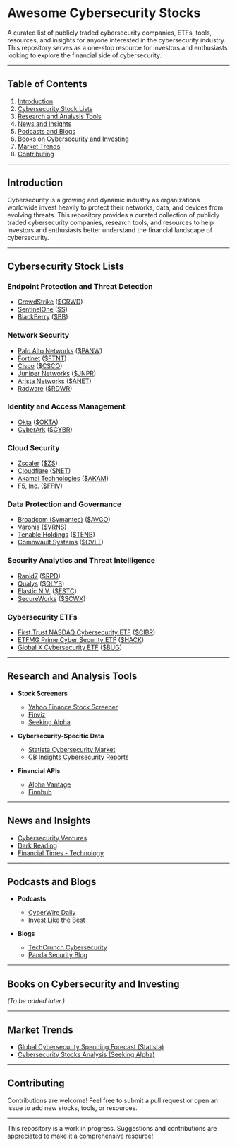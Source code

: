 # **Awesome Cybersecurity Stocks**

A curated list of publicly traded cybersecurity companies, ETFs, tools, resources, and insights for anyone interested in the cybersecurity industry. This repository serves as a one-stop resource for investors and enthusiasts looking to explore the financial side of cybersecurity.

---

## **Table of Contents**
1. [Introduction](#introduction)
2. [Cybersecurity Stock Lists](#cybersecurity-stock-lists)
3. [Research and Analysis Tools](#research-and-analysis-tools)
4. [News and Insights](#news-and-insights)
5. [Podcasts and Blogs](#podcasts-and-blogs)
6. [Books on Cybersecurity and Investing](#books-on-cybersecurity-and-investing)
7. [Market Trends](#market-trends)
8. [Contributing](#contributing)

---

## **Introduction**
Cybersecurity is a growing and dynamic industry as organizations worldwide invest heavily to protect their networks, data, and devices from evolving threats. This repository provides a curated collection of publicly traded cybersecurity companies, research tools, and resources to help investors and enthusiasts better understand the financial landscape of cybersecurity.

---

## **Cybersecurity Stock Lists**

### **Endpoint Protection and Threat Detection**
- [CrowdStrike](https://ir.crowdstrike.com/) ([$CRWD](https://finance.yahoo.com/quote/CRWD))
- [SentinelOne](https://investors.sentinelone.com/) ([$S](https://finance.yahoo.com/quote/S))
- [BlackBerry](https://investor.blackberry.com/) ([$BB](https://finance.yahoo.com/quote/BB))

### **Network Security**
- [Palo Alto Networks](https://investors.paloaltonetworks.com/) ([$PANW](https://finance.yahoo.com/quote/PANW))
- [Fortinet](https://investor.fortinet.com/) ([$FTNT](https://finance.yahoo.com/quote/FTNT))
- [Cisco](https://investor.cisco.com/) ([$CSCO](https://finance.yahoo.com/quote/CSCO))
- [Juniper Networks](https://investor.juniper.net/) ([$JNPR](https://finance.yahoo.com/quote/JNPR))
- [Arista Networks](https://investors.arista.com/) ([$ANET](https://finance.yahoo.com/quote/ANET))
- [Radware](https://www.radware.com/investor-relations/) ([$RDWR](https://finance.yahoo.com/quote/RDWR))

### **Identity and Access Management**
- [Okta](https://investor.okta.com/) ([$OKTA](https://finance.yahoo.com/quote/OKTA))
- [CyberArk](https://www.cyberark.com/investors/) ([$CYBR](https://finance.yahoo.com/quote/CYBR))

### **Cloud Security**
- [Zscaler](https://ir.zscaler.com/) ([$ZS](https://finance.yahoo.com/quote/ZS))
- [Cloudflare](https://investors.cloudflare.com/) ([$NET](https://finance.yahoo.com/quote/NET))
- [Akamai Technologies](https://www.akamai.com/company/investor-relations) ([$AKAM](https://finance.yahoo.com/quote/AKAM))
- [F5, Inc.](https://investors.f5.com/) ([$FFIV](https://finance.yahoo.com/quote/FFIV))

### **Data Protection and Governance**
- [Broadcom (Symantec)](https://investors.broadcom.com/) ([$AVGO](https://finance.yahoo.com/quote/AVGO))
- [Varonis](https://ir.varonis.com/) ([$VRNS](https://finance.yahoo.com/quote/VRNS))
- [Tenable Holdings](https://investors.tenable.com/) ([$TENB](https://finance.yahoo.com/quote/TENB))
- [Commvault Systems](https://ir.commvault.com/) ([$CVLT](https://finance.yahoo.com/quote/CVLT))

### **Security Analytics and Threat Intelligence**
- [Rapid7](https://investors.rapid7.com/) ([$RPD](https://finance.yahoo.com/quote/RPD))
- [Qualys](https://investor.qualys.com/) ([$QLYS](https://finance.yahoo.com/quote/QLYS))
- [Elastic N.V.](https://elastic.co/investor-relations/) ([$ESTC](https://finance.yahoo.com/quote/ESTC))
- [SecureWorks](https://investors.secureworks.com/) ([$SCWX](https://finance.yahoo.com/quote/SCWX))

### **Cybersecurity ETFs**
- [First Trust NASDAQ Cybersecurity ETF](https://www.ftportfolios.com/retail/etf/etfsummary.aspx?Ticker=CIBR) ([$CIBR](https://finance.yahoo.com/quote/CIBR))
- [ETFMG Prime Cyber Security ETF](https://etfmg.com/funds/hack/) ([$HACK](https://finance.yahoo.com/quote/HACK))
- [Global X Cybersecurity ETF](https://www.globalxetfs.com/funds/bug/) ([$BUG](https://finance.yahoo.com/quote/BUG))

---

## **Research and Analysis Tools**
- **Stock Screeners**
  - [Yahoo Finance Stock Screener](https://finance.yahoo.com/screener/new)
  - [Finviz](https://finviz.com/)
  - [Seeking Alpha](https://seekingalpha.com/)

- **Cybersecurity-Specific Data**
  - [Statista Cybersecurity Market](https://www.statista.com/outlook/tmo/cybersecurity/worldwide)
  - [CB Insights Cybersecurity Reports](https://www.cbinsights.com/research/cybersecurity/)

- **Financial APIs**
  - [Alpha Vantage](https://www.alphavantage.co/)
  - [Finnhub](https://finnhub.io/)

---

## **News and Insights**
- [Cybersecurity Ventures](https://cybersecurityventures.com/)
- [Dark Reading](https://www.darkreading.com/)
- [Financial Times - Technology](https://www.ft.com/technology)

---

## **Podcasts and Blogs**
- **Podcasts**
  - [CyberWire Daily](https://thecyberwire.com/podcasts/cyberwire-daily)
  - [Invest Like the Best](https://investlikethebest.libsyn.com/)

- **Blogs**
  - [TechCrunch Cybersecurity](https://techcrunch.com/tag/cybersecurity/)
  - [Panda Security Blog](https://www.pandasecurity.com/en/mediacenter/)

---

## **Books on Cybersecurity and Investing**
*(To be added later.)*

---

## **Market Trends**
- [Global Cybersecurity Spending Forecast (Statista)](https://www.statista.com/statistics/991304/worldwide-cybersecurity-spending/)
- [Cybersecurity Stocks Analysis (Seeking Alpha)](https://seekingalpha.com/)

---

## **Contributing**
Contributions are welcome! Feel free to submit a pull request or open an issue to add new stocks, tools, or resources.

---

This repository is a work in progress. Suggestions and contributions are appreciated to make it a comprehensive resource!
